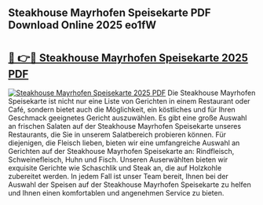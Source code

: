 ## Steakhouse Mayrhofen Speisekarte PDF Download Online 2025 eo1fW

# <h2><a href="http://gcd83m.nevu.top/?p=Steakhouse+Mayrhofen+Speisekarte">🔗 👉🔴 Steakhouse Mayrhofen Speisekarte 2025 PDF</a></h2>

[![Steakhouse Mayrhofen Speisekarte 2025 PDF](https://i.imgur.com/dBaPXMq.png)](http://gcd83m.nevu.top/?p=Steakhouse+Mayrhofen+Speisekarte)
Die Steakhouse Mayrhofen Speisekarte ist nicht nur eine Liste von Gerichten in einem Restaurant oder Café, sondern bietet auch die Möglichkeit, ein köstliches und für Ihren Geschmack geeignetes Gericht auszuwählen. Es gibt eine große Auswahl an frischen Salaten auf der Steakhouse Mayrhofen Speisekarte unseres Restaurants, die Sie in unserem Salatbereich probieren können. Für diejenigen, die Fleisch lieben, bieten wir eine umfangreiche Auswahl an Gerichten auf der Steakhouse Mayrhofen Speisekarte an: Rindfleisch, Schweinefleisch, Huhn und Fisch. Unseren Auserwählten bieten wir exquisite Gerichte wie Schaschlik und Steak an, die auf Holzkohle zubereitet werden. In jedem Fall ist unser Team bereit, Ihnen bei der Auswahl der Speisen auf der Steakhouse Mayrhofen Speisekarte zu helfen und Ihnen einen komfortablen und angenehmen Service zu bieten.
